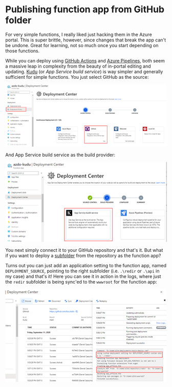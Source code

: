 # Publishing function app from GitHub folder

For very simple functions, I really liked just hacking them in the Azure portal. This is super brittle, however, since changes that break the app can't be undone. Great for learning, not so much once you start depending on those functions.

While you can deploy using [GitHub Actions](https://docs.microsoft.com/en-us/azure/azure-functions/functions-how-to-github-actions?tabs=javascript) and [Azure Pipelines](https://docs.microsoft.com/en-us/azure/azure-functions/functions-how-to-azure-devops?tabs=csharp), both seem a massive leap in complexity from the beauty of in-portal editing and updating. [Kudu](https://docs.microsoft.com/en-us/azure/app-service/deploy-continuous-deployment#option-1-kudu-app-service) \(or _App Service build service_\) is way simpler and generally sufficient for simple functions. You just select GitHub as the source:

![](../.gitbook/assets/image%20%287%29.png)

And App Service build service as the build provider:

![](../.gitbook/assets/image%20%286%29.png)

You next simply connect it to your GitHub repository and that's it. But what if you want to deploy a [subfolder](https://github.com/kzu/azdo/tree/main/redir) from the repository as the function app? 

Turns out you can just add an application setting to the function app, named `DEPLOYMENT_SOURCE`, pointing to the right subfolder \(i.e. `.\redir` or `.\api` in my case\) and that's it! Here you can see it in action in the logs, where just the `redir` subfolder is being sync'ed to the `wwwroot` for the function app:

![](../.gitbook/assets/image%20%288%29.png)



